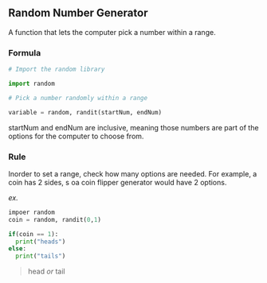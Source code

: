 ## Random Number Generator

A function that lets the computer pick a number within a range. 

### Formula
```python
# Import the random library

import random

# Pick a number randomly within a range

variable = random, randit(startNum, endNum)
```

startNum and endNum are inclusive, meaning those numbers are part of the options for the computer to choose from. 

### Rule
Inorder to set a range, check how many options are needed. For example, a coin has 2 sides, s oa coin flipper generator would have 2 options. 

*ex.*
```python
impoer random
coin = random, randit(0,1)

if(coin == 1):
  print("heads")
else:
  print("tails")
```
> head *or* tail 